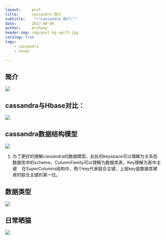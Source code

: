 ```yaml
---
layout:     post
title:      cassandra 简介
subtitle:    "\"cassandra 简介\""
date:       2017-09-09
author:     mrchang
header-img: img/post-bg-swift.jpg
catalog: true
tags:
    - cassandra
    - nosql
   
---
```


## 简介

![](http://files.jetbrains.org.cn/17-9-10/7906187.jpg)

## cassandra与Hbase对比：

![](http://files.jetbrains.org.cn/17-9-10/88369645.jpg)


## cassandra数据结构模型

![](http://files.jetbrains.org.cn/17-9-10/41272096.jpg)

1. 为了更好的理解cassandra的数据模型，此处的keyspace可以理解为关系型数据库中的scheme，ColumnFamily可以理解为数据库表，Key理解为表中主键
   在SuperColumns结构中，两个key代表联合主键，上层key是数据库建表时联合主键的第一位。

## 数据类型

![](http://files.jetbrains.org.cn/17-9-10/34368404.jpg)


## 日常晒猫

![](http://files.jetbrains.org.cn/17-9-10/25376130.jpg)

